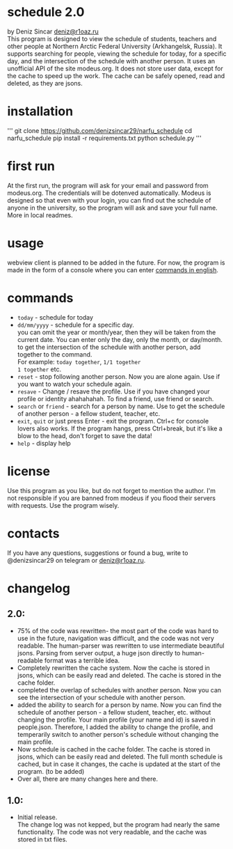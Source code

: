 # schedule 2.0
by Deniz Sincar <deniz@r1oaz.ru>  
This program is designed to view the schedule of students, teachers and other people at Northern Arctic Federal University (Arkhangelsk, Russia).
It supports searching for people, viewing the schedule for today, for a specific day, and the intersection of the schedule with another person.
It uses an unofficial API of the site modeus.org. It does not store user data, except for the cache to speed up the work. The cache can be safely opened, read and deleted, as they are jsons.
# installation
'''
git clone https://github.com/denizsincar29/narfu_schedule
cd narfu_schedule
pip install -r requirements.txt
python schedule.py
'''
# first run
At the first run, the program will ask for your email and password from modeus.org. The credentials will be dotenved automatically.
Modeus is designed so that even with your login, you can find out the schedule of anyone in the university, so the program will ask and save your full name. More in local readmes.
# usage
webview client is planned to be added in the future. For now, the program is made in the form of a console where you can enter [commands in english](#commands).
# commands
- `today` - schedule for today
- `dd/mm/yyyy` - schedule for a specific day.  
you can omit the year or month/year, then they will be taken from the current date. You can enter only the day, only the month, or day/month.
to get the intersection of the schedule with another person, add together to the command.  
For example:
`today together`,
`1/1 together`  
`1 together`
etc.
- `reset` - stop following another person. Now you are alone again. Use if you want to watch your schedule again.
- `resave` - Change / resave the profile. Use if you have changed your profile or identity ahahahahah. To find a friend, use friend or search.
- `search` or `friend` - search for a person by name. Use to get the schedule of another person - a fellow student, teacher, etc.
- `exit`, `quit` or just press Enter - exit the program. Ctrl+c for console lovers also works. If the program hangs, press Ctrl+break, but it's like a blow to the head, don't forget to save the data!
- `help` - display help
# license
Use this program as you like, but do not forget to mention the author. I'm not responsible if you are banned from modeus if you flood their servers with requests. Use the program wisely.
# contacts
If you have any questions, suggestions or found a bug, write to @denizsincar29 on telegram or deniz@r1oaz.ru.
# changelog
## 2.0:
- 75% of the code was rewritten- the most part of the code was hard to use in the future, navigation was difficult, and the code was not very readable.
The human-parser was rewritten to use intermediate beautiful jsons. Parsing from server output, a huge json directly to human-readable format was a terrible idea.
- Completely rewritten the cache system. Now the cache is stored in jsons, which can be easily read and deleted. The cache is stored in the cache folder.
- completed the overlap of schedules with another person. Now you can see the intersection of your schedule with another person.
- added the ability to search for a person by name. Now you can find the schedule of another person - a fellow student, teacher, etc. without changing the profile. Your main profile (your name and id) is saved in people.json.
Therefore, I added the ability to change the profile, and temperarily switch to another person's schedule without changing the main profile.
- Now schedule is cached in the cache folder. The cache is stored in jsons, which can be easily read and deleted. The full month schedule is cached, but in case it changes, the cache is updated at the start of the program. (to be added)
- Over all,  there are many changes here and there.
## 1.0:
- Initial release.  
The change log was not kepped, but the program had nearly the same functionality. The code was not very readable, and the cache was stored in txt files.

